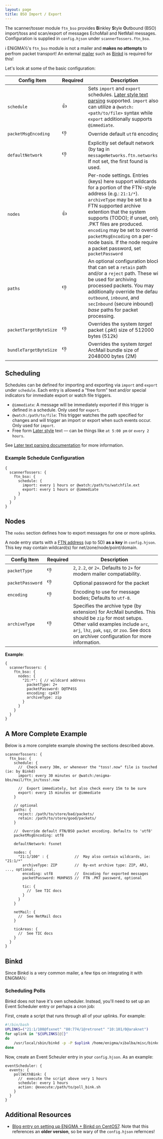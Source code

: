 ```yaml
---
layout: page
title: BSO Import / Export
---
```

The scanner/tosser module `ftn_bso` provides **B**inkley **S**tyle **O**utbound (BSO) import/toss and scan/export of messages EchoMail and NetMail messages. Configuration is supplied in `config.hjson` under `scannerTossers.ftn_bso`.

:information_source: ENiGMA½'s `ftn_bso` module is not a mailer and **makes no attempts** to perfrom packet transport! An external [mailer](http://www.filegate.net/bbsmailers.htm) such as [Binkd](https://github.com/pgul/binkd) is required for this!

Let's look at some of the basic configuration:

| Config Item | Required | Description                                              |
|-------------|----------|----------------------------------------------------------|
| `schedule`  | :+1:     | Sets `import` and `export` schedules. [Later style text parsing](https://bunkat.github.io/later/parsers.html#text) supported. `import` also can utilize a `@watch:<path/to/file>` syntax while `export` additionally supports `@immediate`.  |
| `packetMsgEncoding` | :-1: | Override default `utf8` encoding.
| `defaultNetwork`       | :-1:     | Explicitly set default network (by tag in `messageNetworks.ftn.networks`). If not set, the first found is used.   |
| `nodes`   | :+1:     | Per-node settings. Entries (keys) here support wildcards for a portion of the FTN-style address (e.g.: `21:1/*`). `archiveType` may be set to a FTN supported archive extention that the system supports (TODO); if unset, only .PKT files are produced. `encoding` may be set to override `packetMsgEncoding` on a per-node basis. If the node requires a packet password, set `packetPassword`  |
| `paths` | :-1: | An optional configuration block that can set a `retain` path and/or a `reject` path. These will be used for archiving processed packets. You may additionally override the default `outbound`, `inbound`, and `secInbound` (secure inbound) *base* paths for packet processing. |
| `packetTargetByteSize`  | :-1: | Overrides the system *target* packet (.pkt) size of 512000 bytes (512k) |
| `bundleTargetByteSize`  | :-1: | Overrides the system *target* ArcMail bundle size of 2048000 bytes (2M) | 

## Scheduling
Schedules can be defined for importing and exporting via `import` and `export` under `schedule`. Each entry is allowed a "free form" text and/or special indicators for immediate export or watch file triggers.

  * `@immediate`: A message will be immediately exported if this trigger is defined in a schedule. Only used for `export`.
  * `@watch:/path/to/file`: This trigger watches the path specified for changes and will trigger an import or export when such events occur. Only used for `import`.
  * Free form [Later style](https://bunkat.github.io/later/parsers.html#text) text — can be things like `at 5:00 pm` or `every 2 hours`. 
  
See [Later text parsing documentation](http://bunkat.github.io/later/parsers.html#text) for more information.

### Example Schedule Configuration

```hjson
{
  scannerTossers: {
    ftn_bso: {
      schedule: {
        import: every 1 hours or @watch:/path/to/watchfile.ext
        export: every 1 hours or @immediate
      }
    }
  }
}
```

## Nodes
The `nodes` section defines how to export messages for one or more uplinks. 

A node entry starts with a [FTN address](http://ftsc.org/docs/old/fsp-1028.001) (up to 5D) **as a key** in `config.hjson`. This key may contain wildcard(s) for net/zone/node/point/domain.

| Config Item      | Required | Description                                                                     |
|------------------|----------|---------------------------------------------------------------------------------|
| `packetType`     | :-1:     | `2`, `2.2`, or `2+`. Defaults to `2+` for modern mailer compatiability. |
| `packetPassword` | :-1:     | Optional password for the packet |
| `encoding`       | :-1:     | Encoding to use for message bodies; Defaults to `utf-8`. |
| `archiveType`    | :-1:     | Specifies the archive type (by extension) for ArcMail bundles. This should be `zip` for most setups. Other valid examples include `arc`, `arj`, `lhz`, `pak`, `sqz`, or `zoo`. See docs on archiver configuration for more information. |

**Example**:
```hjson
{
  scannerTossers: {
    ftn_bso: {
      nodes: {
        "21:*": { // wildcard address
          packetType: 2+
          packetPassword: D@TP4SS
          encoding: cp437
          archiveType: zip
        }
      }
    }
  }
}
```

## A More Complete Example
Below is a more complete example showing the sections described above.

```hjson
scannerTossers: {
  ftn_bso: {
    schedule: {
      //  Check every 30m, or whenever the "toss!.now" file is touched (ie: by Binkd)
      import: every 30 minutes or @watch:/enigma-bbs/mail/ftn_in/toss!.now

      //  Export immediately, but also check every 15m to be sure
      export: every 15 minutes or @immediate
    }

    // optional
    paths: {
      reject: /path/to/store/bad/packets/
      retain: /path/to/store/good/packets/
    }

    //  Override default FTN/BSO packet encoding. Defaults to 'utf8'
    packetMsgEncoding: utf8

    defaultNetwork: fsxnet

    nodes: {
      "21:1/100" : {            //  May also contain wildcards, ie: "21:1/*"
        archiveType: ZIP        //  By-ext archive type: ZIP, ARJ, ..., optional.
        encoding: utf8          //  Encoding for exported messages
        packetPassword: MUHPA55 //  FTN .PKT password, optional

        tic: {
          //  See TIC docs
        }
      }
    }

    netMail: {
      //  See NetMail docs
    }

    ticAreas: {
      //  See TIC docs
    }
  }
}
```

## Binkd
Since Binkd is a very common mailer, a few tips on integrating it with ENiGMA½:

### Scheduling Polls
Binkd does not have it's own scheduler. Instead, you'll need to set up an Event Scheduler entry or perhaps a cron job:

First, create a script that runs through all of your uplinks. For example:
```bash
#!/bin/bash
UPLINKS=("21:1/100@fsxnet" "80:774/1@retronet" "10:101/0@araknet")
for uplink in "${UPLINKS[@]}"
do
	/usr/local/sbin/binkd -p -P $uplink /home/enigma/xibalba/misc/binkd_xibalba.conf
done
```

Now, create an Event Scheuler entry in your `config.hjson`. As an example:
```hjson
eventScheduler: {
  events: {
    pollWithBink: {
      //  execute the script above very 1 hours
      schedule: every 1 hours
      action: @execute:/path/to/poll_bink.sh
    }
  }
}
```

## Additional Resources
* [Blog entry on setting up ENiGMA + Binkd on CentOS7](https://l33t.codes/enigma-12-binkd-on-centos-7/). Note that this references an **older version**, so be wary of the `config.hjson` refernces!
